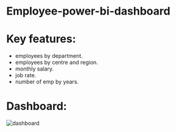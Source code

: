# Employee-power-bi-dashboard
# Key features:
- employees by department.
- employees by centre and region.
- monthly salary.
- job rate.
- number of emp by years.
# Dashboard:
![dashboard](https://github.com/user-attachments/assets/7b2016ac-8c89-412e-ba80-2fd14bb8e74f)
